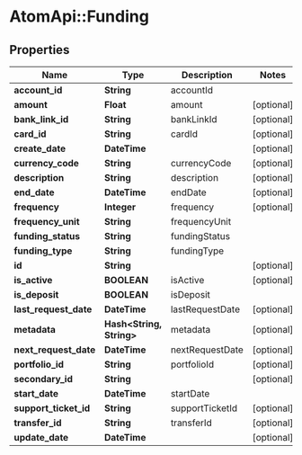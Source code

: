 # AtomApi::Funding

## Properties
Name | Type | Description | Notes
------------ | ------------- | ------------- | -------------
**account_id** | **String** | accountId | 
**amount** | **Float** | amount | [optional] 
**bank_link_id** | **String** | bankLinkId | [optional] 
**card_id** | **String** | cardId | [optional] 
**create_date** | **DateTime** |  | [optional] 
**currency_code** | **String** | currencyCode | [optional] 
**description** | **String** | description | [optional] 
**end_date** | **DateTime** | endDate | [optional] 
**frequency** | **Integer** | frequency | [optional] 
**frequency_unit** | **String** | frequencyUnit | 
**funding_status** | **String** | fundingStatus | 
**funding_type** | **String** | fundingType | 
**id** | **String** |  | [optional] 
**is_active** | **BOOLEAN** | isActive | [optional] 
**is_deposit** | **BOOLEAN** | isDeposit | 
**last_request_date** | **DateTime** | lastRequestDate | [optional] 
**metadata** | **Hash&lt;String, String&gt;** | metadata | [optional] 
**next_request_date** | **DateTime** | nextRequestDate | [optional] 
**portfolio_id** | **String** | portfolioId | [optional] 
**secondary_id** | **String** |  | [optional] 
**start_date** | **DateTime** | startDate | 
**support_ticket_id** | **String** | supportTicketId | [optional] 
**transfer_id** | **String** | transferId | [optional] 
**update_date** | **DateTime** |  | [optional] 


